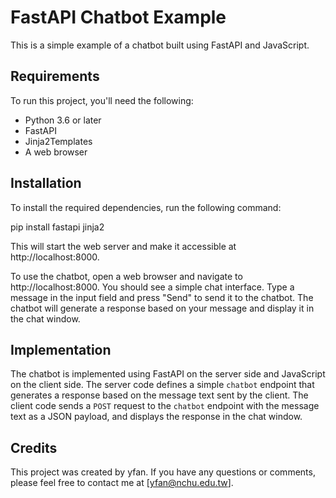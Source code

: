 # FastAPI Chatbot Example

This is a simple example of a chatbot built using FastAPI and JavaScript.

## Requirements

To run this project, you'll need the following:

- Python 3.6 or later
- FastAPI
- Jinja2Templates
- A web browser

## Installation

To install the required dependencies, run the following command:

pip install fastapi jinja2


This will start the web server and make it accessible at http://localhost:8000.

To use the chatbot, open a web browser and navigate to http://localhost:8000. You should see a simple chat interface. Type a message in the input field and press "Send" to send it to the chatbot. The chatbot will generate a response based on your message and display it in the chat window.

## Implementation

The chatbot is implemented using FastAPI on the server side and JavaScript on the client side. The server code defines a simple `chatbot` endpoint that generates a response based on the message text sent by the client. The client code sends a `POST` request to the `chatbot` endpoint with the message text as a JSON payload, and displays the response in the chat window.

## Credits

This project was created by yfan. If you have any questions or comments, please feel free to contact me at [yfan@nchu.edu.tw].
